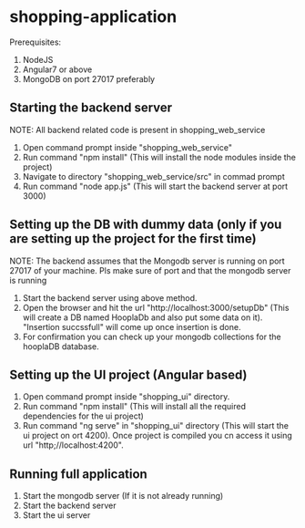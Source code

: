 # shopping-application

Prerequisites:
1. NodeJS 
2. Angular7 or above
3. MongoDB on port 27017 preferably

## Starting the backend server
NOTE: All backend related code is present in shopping_web_service

1. Open command prompt inside "shopping_web_service"
2. Run command "npm install" (This will install the node modules inside the project)
3. Navigate to directory "shopping_web_service/src" in commad prompt
4. Run command "node app.js" (This will start the backend server at port 3000)
   
## Setting up the DB with dummy data (only if you are setting up the project for the first time)
NOTE: The backend assumes that the Mongodb server is running on port 27017 of your machine. Pls make sure of port and that the mongodb server is running

1. Start the backend server using above method.
2. Open the browser and hit the url "http://localhost:3000/setupDb" (This will create a DB named HooplaDb and also put some data on it). "Insertion succssfull" will come up once insertion is done.
3. For confirmation you can check up your mongodb collections for the hooplaDB database.
   

## Setting up the UI project (Angular based)

1. Open command prompt inside "shopping_ui" directory.
2. Run command "npm install" (This will install all the required dependencies for the ui project)
3. Run command "ng serve" in "shopping_ui" directory (This will start the ui project on ort 4200).
   Once project is compiled you cn access it using url "http;//localhost:4200".

## Running full application

1. Start the mongodb server (If it is not already running)
2. Start the backend server
3. Start the ui server